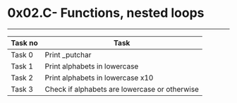 # 0x02.C- Functions, nested loops
---
|Task no	|Task	|
|---	|---	|
|Task 0|Print _putchar|
|Task 1|Print alphabets in lowercase|
|Task 2|Print alphabets in lowercase x10|
|Task 3|Check if alphabets are lowercase or otherwise

